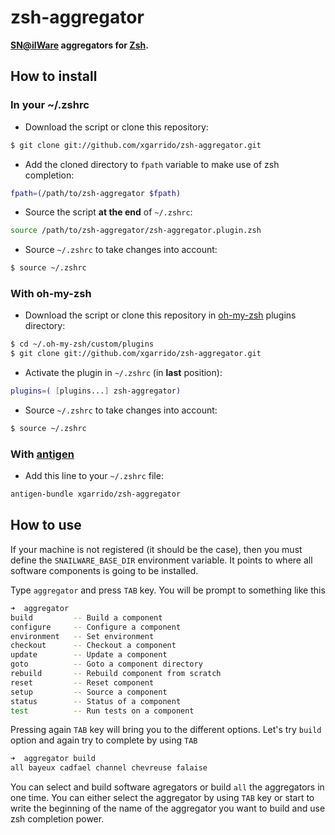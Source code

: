 # zsh-aggregator

**[SN@ilWare](https://nemo.lpc-caen.in2p3.fr) aggregators for
  [Zsh](http://www.zsh.org).**

How to install
--------------

### In your ~/.zshrc

* Download the script or clone this repository:

``` bash
$ git clone git://github.com/xgarrido/zsh-aggregator.git
```

* Add the cloned directory to `fpath` variable to make use of zsh completion:

``` bash
fpath=(/path/to/zsh-aggregator $fpath)
```

* Source the script **at the end** of `~/.zshrc`:

``` bash
source /path/to/zsh-aggregator/zsh-aggregator.plugin.zsh
```

* Source `~/.zshrc` to take changes into account:

``` bash
$ source ~/.zshrc
```

### With oh-my-zsh

* Download the script or clone this repository in [oh-my-zsh](http://github.com/robbyrussell/oh-my-zsh) plugins directory:

``` bash
$ cd ~/.oh-my-zsh/custom/plugins
$ git clone git://github.com/xgarrido/zsh-aggregator.git
```

* Activate the plugin in `~/.zshrc` (in **last** position):

``` bash
plugins=( [plugins...] zsh-aggregator)
```

* Source `~/.zshrc`  to take changes into account:

``` bash
$ source ~/.zshrc
```

### With [antigen](https://github.com/zsh-users/antigen)

* Add this line to your `~/.zshrc` file:

``` bash
antigen-bundle xgarrido/zsh-aggregator
```

How to use
----------

If your machine is not registered (it should be the case), then you must define
the `SNAILWARE_BASE_DIR` environment variable. It points to where all software
components is going to be installed.

Type `aggregator` and press `TAB` key. You will be prompt to
something like this

```bash
➜  aggregator
build         -- Build a component
configure     -- Configure a component
environment   -- Set environment
checkout      -- Checkout a component
update        -- Update a component
goto          -- Goto a component directory
rebuild       -- Rebuild component from scratch
reset         -- Reset component
setup         -- Source a component
status        -- Status of a component
test          -- Run tests on a component
```

Pressing again `TAB` key will bring you to the different
options. Let's try `build` option and again try to complete by using `TAB`

```bash
➜  aggregator build
all bayeux cadfael channel chevreuse falaise
```

You can select and build software agregators or build `all` the aggregators in
one time. You can either select the aggregator by using `TAB` key or start to
write the beginning of the name of the aggregator you want to build and use zsh
completion power.
